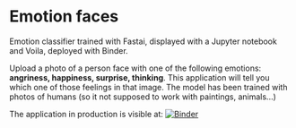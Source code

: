 # Emotion faces

Emotion classifier trained with Fastai, displayed with a Jupyter notebook and Voila, deployed with Binder.

Upload a photo of a person face with one of the following emotions: **angriness, happiness, surprise, thinking**.
This application will tell you which one of those feelings in that image.
The model has been trained with photos of humans (so it not supposed to work with paintings, animals...)

The application in production is visible at:
[![Binder](https://mybinder.org/badge_logo.svg)](https://mybinder.org/v2/gh/enricodata/emotion-faces/HEAD?urlpath=%2Fvoila%2Frender%2Femotion_classifier.ipynb)

